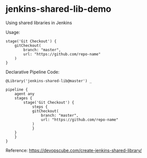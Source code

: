 # jenkins-shared-lib-demo

Using shared libraries in Jenkins

Usage:

```
stage('Git Checkout') {
    gitCheckout(
        branch: "master",
        url: "https://github.com/repo-name"
    )
}
```

Declarative Pipeline Code:

```
@Library('jenkins-shared-lib@master') _

pipeline {
    agent any
    stages {
        stage('Git Checkout') {
            steps {
            gitCheckout(
                branch: "master",
                url: "https://github.com/repo-name"
            )
            }
    }
    }
}
```


Reference:
https://devopscube.com/create-jenkins-shared-library/
